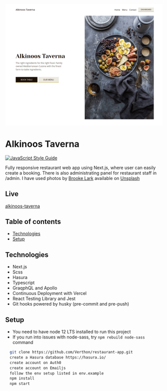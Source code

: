 ![Alkinoos Taverna desktop homescreen](public/assets/images/screenshot.png)

# Alkinoos Taverna

[![JavaScript Style Guide](https://img.shields.io/badge/code_style-standard-brightgreen.svg)](https://standardjs.com)

Fully responsive restaurant web app using Next.js, where user can easily create a booking. There is also administrating panel for restaurant staff in /admin. I have used photos by [Brooke Lark](http://brookelark.com/) available on [Unsplash](https://unsplash.com/@brookelark)

## Live 

[alkinoos-taverna](https://alkinoos-taverna.vercel.app/)

## Table of contents

- [Technologies](#technologies)
- [Setup](#setup)

## Technologies

- Next.js
- Scss
- Hasura
- Typescript
- GraqphQL and Apollo
- Continuous Deployment with Vercel
- React Testing Library and Jest
- Git hooks powered by husky (pre-commit and pre-push)

## Setup

- You need to have node 12 LTS installed to run this project
- If you run into issues with node-sass, try `npm rebuild node-sass` command 

```bash
  git clone https://github.com/Verthon/restaurant-app.git
  create a Hasura database https://hasura.io/
  create account on Auth0
  create account on Emailjs
  follow the env setup listed in env.example
  npm install
  npm start
```

